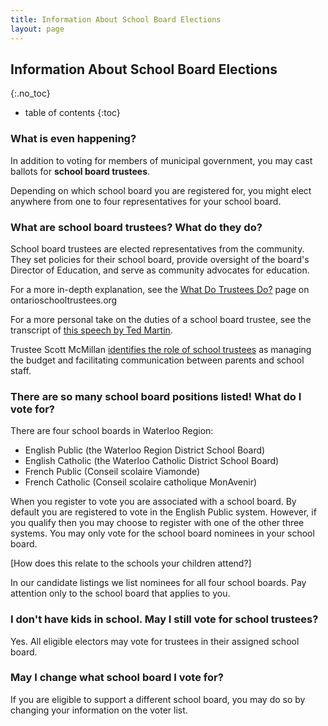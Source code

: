```yaml
---
title: Information About School Board Elections
layout: page
---
```


Information About School Board Elections
----------------------------------------
{:.no_toc}

* table of contents
{:toc}

### What is even happening?

In addition to voting for members of municipal government, you may
cast ballots for **school board trustees**.

Depending on which school board you are registered for, you might
elect anywhere from one to four representatives for your school board.


### What are school board trustees? What do they do?

School board trustees are elected representatives from the community.
They set
policies for their school board, provide oversight of the
board's Director of Education, and serve as community advocates for
education.

For a more in-depth explanation, see the [What Do Trustees
Do?](http://elections.ontarioschooltrustees.org/WhatDoTrusteesDo/SchoolBoardTrustees.aspx)
page on ontarioschooltrustees.org

For a more personal take on the duties of a school board trustee, see
the transcript of [this speech by Ted
Martin](./ted-martin-on-being-a-trustee).

Trustee Scott McMillan [identifies the role of school
trustees](https://www.kitchenertoday.com/kitchenervotes/get-to-know-the-responsibilities-of-a-school-board-trustee-before-you-vote-1064230) as
managing the budget and facilitating communication between parents
and school staff. 

### There are so many school board positions listed! What do I vote for?

There are four school boards in Waterloo Region:

- English Public (the Waterloo Region District School Board)
- English Catholic (the Waterloo Catholic District School Board)
- French Public (Conseil scolaire Viamonde)
- French Catholic (Conseil scolaire catholique MonAvenir)

When you register to vote you are associated with a school board. By
default you are registered to vote in the English Public system.
However, if you qualify then you may choose to register with one of
the other three systems. You may only vote for the school board
nominees in your school board.

[How does this relate to the schools your children attend?]

In our candidate listings we list nominees for all four school boards.
Pay attention only to the school board that applies to you.


### I don't have kids in school. May I still vote for school trustees?

Yes. All eligible electors may vote for trustees in their assigned
school board.


### May I change what school board I vote for?

If you are eligible to support a different school board, you may do so
by changing your information on the voter list.
